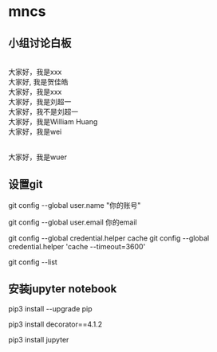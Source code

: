 
# mncs
## 小组讨论白板
\
大家好，我是xxx
\
大家好, 我是贺佳皓
\
大家好，我是xxx
\
大家好，我是刘超一
\
大家好，我不是刘超一
\
大家好，我是William Huang
\
大家好，我是wei



\
大家好，我是wuer
## 设置git
git config --global user.name "你的账号"

git config --global user.email 你的email

git config --global credential.helper cache
git config --global credential.helper 'cache --timeout=3600'

git config --list

## 安装jupyter notebook

pip3 install --upgrade pip

pip3 install decorator==4.1.2

pip3 install jupyter
